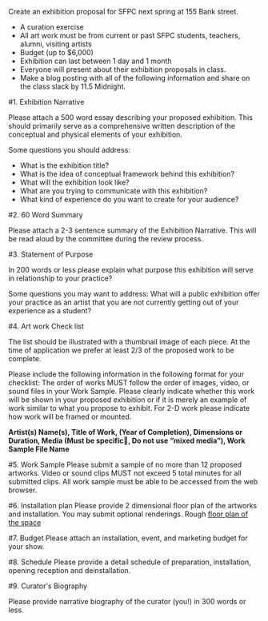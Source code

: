 

Create an exhibition proposal for SFPC next spring at 155 Bank street.
 
- A curation exercise
- All art work must be from current or past SFPC students, teachers, alumni, visiting artists 
- Budget (up to $6,000)
- Exhibition can last between 1 day and 1 month 
- Everyone will present about their exhibition proposals in class.
- Make a blog posting with all of the following information and share on the class slack by 11.5 Midnight.    
  

#1. Exhibition Narrative 

Please attach a 500 word essay describing your proposed exhibition. This should primarily serve as a comprehensive written description of the conceptual and physical elements of your exhibition.  

Some questions you should address: 

- What is the exhibition title? 
- What is the idea of conceptual framework behind this exhibition? 
- What will the exhibition look like? 
- What are you trying to communicate with this exhibition? 
- What kind of experience do you want to create for your audience? 

#2. 60 Word Summary 

Please attach a 2-3 sentence summary of the Exhibition Narrative. This will be read aloud by the committee during the review process. 

#3. Statement of Purpose 

In 200 words or less please explain what purpose this exhibition will serve in relationship to your practice? 

Some questions you may want to address: 
What will a public exhibition offer your practice as an artist that you are not currently getting out of your experience as a student? 

#4. Art work Check list

The list should be illustrated with a thumbnail image of each piece. At the time of application we prefer at least 2/3 of the proposed work to be complete. 

Please include the following information in the following format for your checklist: The order of works MUST follow the order of images, video, or sound files in your Work Sample. Please clearly indicate whether this work will be shown in your proposed exhibition or if it is merely an example of work similar to what you propose to exhibit. For 2-D work please indicate how work will be framed or mounted. 

**Artist(s) Name(s), Title of Work, (Year of Completion), Dimensions or Duration, Media (Must be specific, Do not use “mixed media”), Work Sample File Name**

#5. Work Sample 
Please submit a sample of no more than 12 proposed artworks. Video or sound clips MUST not exceed 5 total minutes for all submitted clips. All work sample must be able to be accessed from the web browser. 

#6. Installation plan
Please provide 2 dimensional floor plan of the artworks and installation. You may submit optional renderings.  Rough [floor plan of the space](https://www.flickr.com/photos/80913365@N04/20525514133/in/album-72157655801037504/)

#7. Budget 
Please attach an installation, event, and marketing budget for your show. 

#8. Schedule
Please provide a detail schedule of preparation, installation, opening reception and deinstallation. 

#9. Curator's Biography

Please provide narrative biography of the curator (you!) in 300 words or less. 